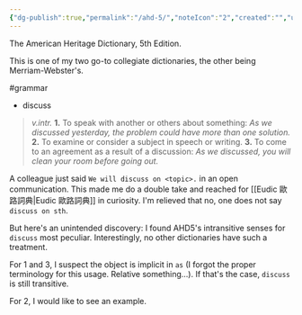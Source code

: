 ```yaml
---
{"dg-publish":true,"permalink":"/ahd-5/","noteIcon":"2","created":"","updated":""}
---
```


The American Heritage Dictionary, 5th Edition.

This is one of my two go-to collegiate dictionaries, the other being Merriam-Webster's.

#grammar 
- discuss
>_v.intr._
**1.** To speak with another or others about something: _As we discussed yesterday, the problem could have more than one solution._
**2.** To examine or consider a subject in speech or writing.
**3.** To come to an agreement as a result of a discussion: _As we discussed, you will clean your room before going out._

A colleague just said `We will discuss on <topic>.` in an open communication. This made me do a double take and reached for [[Eudic 歐路詞典\|Eudic 歐路詞典]] in curiosity. I'm relieved that no, one does not say `discuss on sth`.

But here's an unintended discovery: I found AHD5's intransitive senses for `discuss` most peculiar. Interestingly, no other dictionaries have such a treatment.

For 1 and 3, I suspect the object is implicit in `as` (I forgot the proper terminology for this usage. Relative something...). If that's the case, `discuss` is still transitive. 

For 2, I would like to see an example.